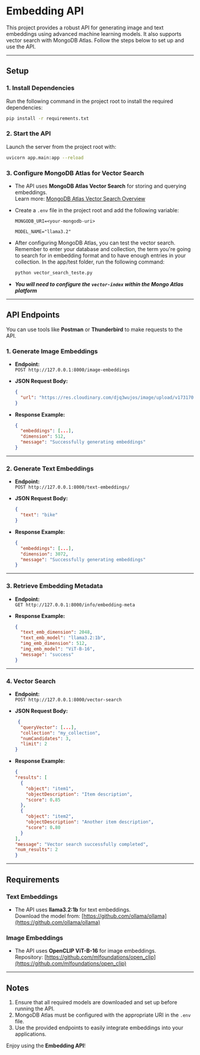 # Embedding API

This project provides a robust API for generating image and text embeddings using advanced machine learning models. It also supports vector search with MongoDB Atlas. Follow the steps below to set up and use the API.

---

## Setup

### 1. Install Dependencies

Run the following command in the project root to install the required dependencies:

```bash
pip install -r requirements.txt
```

### 2. Start the API

Launch the server from the project root with:

```bash
uvicorn app.main:app --reload
```

### 3. Configure MongoDB Atlas for Vector Search

- The API uses **MongoDB Atlas Vector Search** for storing and querying embeddings.  
  Learn more: [MongoDB Atlas Vector Search Overview](https://www.mongodb.com/docs/atlas/atlas-vector-search/vector-search-overview/)
- Create a `.env` file in the project root and add the following variable:

  ```
  MONGODB_URI=<your-mongodb-uri>

  MODEL_NAME="llama3.2"
  ```

- After configuring MongoDB Atlas, you can test the vector search. Remember to enter your database and collection, the term you're going to search for in embedding format and to have enough entries in your collection.  In the app/test folder, run the following command:
  ```bash
  python vector_search_teste.py
  ```
- ***You will need to configure the `vector-index` within the Mongo Atlas platform***
---

## API Endpoints

You can use tools like **Postman** or **Thunderbird** to make requests to the API.

### 1. Generate Image Embeddings

- **Endpoint:**  
  `POST http://127.0.0.1:8000/image-embeddings`

- **JSON Request Body:**

  ```json
  {
    "url": "https://res.cloudinary.com/djq3wujos/image/upload/v1731701231/fffdwrq8tyoupj16jysr.jpg"
  }
  ```

- **Response Example:**

  ```json
  {
    "embeddings": [...],
    "dimension": 512,
    "message": "Successfully generating embeddings"
  }
  ```

---

### 2. Generate Text Embeddings

- **Endpoint:**  
  `POST http://127.0.0.1:8000/text-embeddings/`

- **JSON Request Body:**

  ```json
  {
    "text": "bike"
  }
  ```

- **Response Example:**

  ```json
  {
    "embeddings": [...],
    "dimension": 3072,
    "message": "Successfully generating embeddings"
  }
  ```

---

### 3. Retrieve Embedding Metadata

- **Endpoint:**  
  `GET http://127.0.0.1:8000/info/embedding-meta`

- **Response Example:**

  ```json
  {
    "text_emb_dimension": 2048,
    "text_emb_model": "llama3.2:1b",
    "img_emb_dimension": 512,
    "img_emb_model": "ViT-B-16",
    "message": "success"
  }
  ```

---

### 4. Vector Search

- **Endpoint:**  
  `POST http://127.0.0.1:8000/vector-search`

- **JSON Request Body:**

  ```json
   {
    "queryVector": [...],
    "collection": "my_collection",
    "numCandidates": 3,
    "limit": 2
  }
  ```
- **Response Example:**

  ```json
  {
  "results": [
    {
      "object": "item1",
      "objectDescription": "Item description",
      "score": 0.85
    },
    {
      "object": "item2",
      "objectDescription": "Another item description",
      "score": 0.80
    }
  ],
  "message": "Vector search successfully completed",
  "num_results": 2
  }
  ```
---

## Requirements

### Text Embeddings

- The API uses **llama3.2:1b** for text embeddings.  
  Download the model from: [https://github.com/ollama/ollama](https://github.com/ollama/ollama)

### Image Embeddings

- The API uses **OpenCLIP ViT-B-16** for image embeddings.  
  Repository: [https://github.com/mlfoundations/open_clip](https://github.com/mlfoundations/open_clip)

---

## Notes

1. Ensure that all required models are downloaded and set up before running the API.
2. MongoDB Atlas must be configured with the appropriate URI in the `.env` file.
3. Use the provided endpoints to easily integrate embeddings into your applications.

Enjoy using the **Embedding API**!
